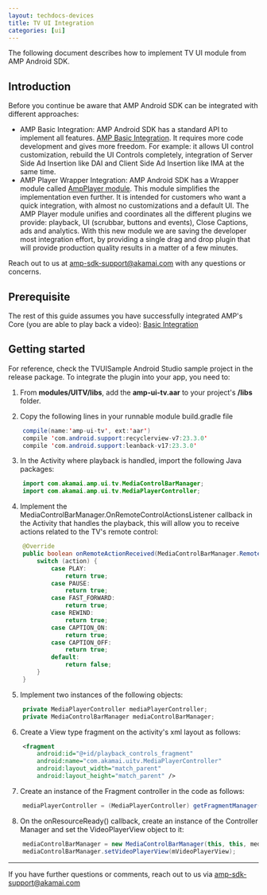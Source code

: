```yaml
---
layout: techdocs-devices
title: TV UI Integration
categories: [ui]
---
```


 The following document describes how to implement TV UI module from AMP Android SDK.


## Introduction

Before you continue be aware that AMP Android SDK can be integrated with different approaches:

* AMP Basic Integration: AMP Android SDK has a standard API to implement all features. [AMP Basic Integration](https://developer.akamai.com/tools/AdaptiveMediaPlayer/docs/android/amp-basic-integration/). It requires more code development and gives more freedom. For example: it allows UI control customization, rebuild the UI Controls completely, integration of Server Side Ad Insertion like DAI and Client Side Ad Insertion like IMA at the same time.
* AMP Player Wrapper Integration: AMP Android SDK has a Wrapper module called [AmpPlayer module](https://developer.akamai.com/tools/AdaptiveMediaPlayer/docs/android/amp-player/). This module simplifies the implementation even further. It is intended for customers who want a quick integration, with almost no customizations and a default UI. The AMP Player module unifies and coordinates all the different plugins we provide: playback, UI (scrubbar, buttons and events), Close Captions, ads and analytics. With this new module we are saving  the developer most integration effort, by providing a single drag and drop plugin that will provide production quality results in a matter of a few minutes.

Reach out to us at <amp-sdk-support@akamai.com> with any questions or concerns.


## Prerequisite

The rest of this guide assumes you have successfully integrated AMP's Core (you are able to play back a video): [Basic Integration](https://developer.akamai.com/tools/AdaptiveMediaPlayer/docs/android/amp-basic-integration/)

## Getting started

For reference, check the TVUISample Android Studio sample project in the release package. To integrate the plugin into your app, you need to:

1) From **modules/UITV/libs**, add the **amp-ui-tv.aar** to your project's **/libs** folder.

2) Copy the following lines in your runnable module build.gradle file

```java
    compile(name:'amp-ui-tv', ext:'aar')
    compile 'com.android.support:recyclerview-v7:23.3.0'
    compile 'com.android.support:leanback-v17:23.3.0'
```

3) In the Activity where playback is handled, import the following Java packages:

```java
    import com.akamai.amp.ui.tv.MediaControlBarManager;
    import com.akamai.amp.ui.tv.MediaPlayerController;
```

4) Implement the MediaControlBarManager.OnRemoteControlActionsListener callback in the Activity that handles the playback, this will allow you to receive actions related to the TV's remote control:

```java
    @Override
    public boolean onRemoteActionReceived(MediaControlBarManager.RemoteControlAction action){
        switch (action) {
            case PLAY:
                return true;
            case PAUSE:
                return true;
            case FAST_FORWARD:
                return true;
            case REWIND:
                return true;
            case CAPTION_ON:
                return true;
            case CAPTION_OFF:
                return true;
            default:
                return false;
        }
    }
```

5) Implement two instances of the following objects:

```java
    private MediaPlayerController mediaPlayerController;
    private MediaControlBarManager mediaControlBarManager;
```

6) Create a View type fragment on the activity's xml layout as follows:

```xml
    <fragment
        android:id="@+id/playback_controls_fragment"
        android:name="com.akamai.uitv.MediaPlayerController"
        android:layout_width="match_parent"
        android:layout_height="match_parent" />
```

7) Create an instance of the Fragment controller in the code as follows:

```java
    mediaPlayerController = (MediaPlayerController) getFragmentManager().findFragmentById(R.id.playback_controls_fragment);
```

8) On the onResourceReady() callback, create an instance of the Controller Manager and set the VideoPlayerView object to it:

```java
    mediaControlBarManager = new MediaControlBarManager(this, this, mediaPlayerController);
    mediaControlBarManager.setVideoPlayerView(mVideoPlayerView);
```

***

If you have further questions or comments, reach out to us via <amp-sdk-support@akamai.com>
